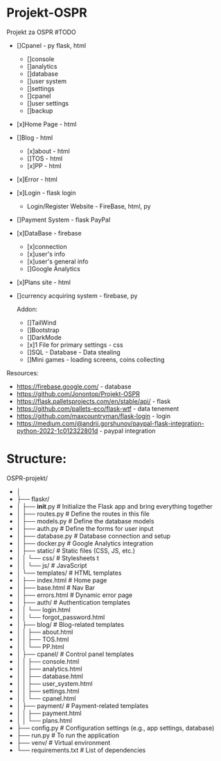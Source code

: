 # Projekt-OSPR
Projekt za OSPR
#TODO
- []Cpanel - py flask, html
    - []console
    - []analytics
    - []database
    - []user system
    - []settings
    - []cpanel
    - []user settings
    - []backup
- [x]Home Page - html
- []Blog - html
    - [x]about - html
    - []TOS - html
    - [x]PP - html
- [x]Error - html
- [x]Login - flask login
    - Login/Register Website - FireBase, html, py
- []Payment System - flask PayPal
- [x]DataBase - firebase
    - [x]connection
    - [x]user's info
    - [x]user's general info
    - []Google Analytics
- [x]Plans site - html
- []currency acquiring system - firebase, py

  Addon:
  - []TailWind
  - []Bootstrap
  - []DarkMode
  - [x]1 File for primary settings - css
  - []SQL - Database - Data stealing
  - []Mini games - loading screens, coins collecting




Resources:
- https://firebase.google.com/ - database
- https://github.com/Jonontop/Projekt-OSPR
- https://flask.palletsprojects.com/en/stable/api/ - flask
- https://github.com/pallets-eco/flask-wtf - data tenement
- https://github.com/maxcountryman/flask-login - login
- https://medium.com/@andrii.gorshunov/paypal-flask-integration-python-2022-1c012322801d - paypal integration


# Structure:

OSPR-projekt/
- │
- ├── flaskr/
- │   ├── __init__.py      # Initialize the Flask app and bring everything together
- │   ├── routes.py        # Define the routes in this file
- │   ├── models.py        # Define the database models
- │   ├── auth.py          # Define the forms for user input
- │   ├── database.py      # Database connection and setup
- │   ├── docker.py        # Google Analytics integration
- │   ├── static/          # Static files (CSS, JS, etc.)
- │   │   └── css/         # Stylesheets
t
- │   │   └── js/          # JavaScript
- │   └── templates/       # HTML templates
- │       ├── index.html   # Home page
- │       ├── base.html    # Nav Bar
- │       ├── errors.html  # Dynamic error page
- │       ├── auth/        # Authentication templates
- │       │   └── login.html
- │       │   └── forgot_password.html
- │       ├── blog/        # Blog-related templates
- │       │   ├── about.html
- │       │   ├── TOS.html
- │       │   └── PP.html
- │       ├── cpanel/      # Control panel templates
- │       │   ├── console.html
- │       │   ├── analytics.html
- │       │   ├── database.html
- │       │   ├── user_system.html
- │       │   ├── settings.html
- │       │   └── cpanel.html
- │       ├── payment/      # Payment-related templates
- │       │   ├── payment.html
- │       │   └── plans.html
- ├── config.py            # Configuration settings (e.g., app settings, database)
- ├── run.py               # To run the application
- ├── venv/                # Virtual environment
- └── requirements.txt     # List of dependencies
